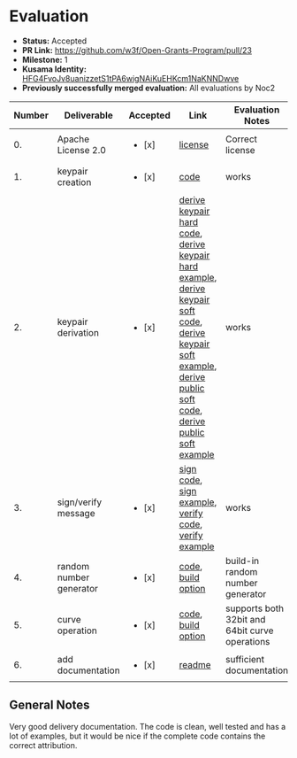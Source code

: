 # Evaluation

- **Status:** Accepted
- **PR Link:** https://github.com/w3f/Open-Grants-Program/pull/23
- **Milestone:** 1
- **Kusama Identity:** [HFG4FvoJv8uanizzetS1tPA6wigNAiKuEHKcm1NaKNNDwve](https://polkascan.io/pre/kusama/account/HFG4FvoJv8uanizzetS1tPA6wigNAiKuEHKcm1NaKNNDwve)
- **Previously successfully merged evaluation:** All evaluations by Noc2

| Number | Deliverable             | Accepted               | Link                                                                                                                                                                                                                                                                                                                                                                                                                                                                                                                                                                                                                                                                                                                                                                                                                                                                      | Evaluation Notes                               |
| ------ | ----------------------- | ---------------------- | ------------------------------------------------------------------------------------------------------------------------------------------------------------------------------------------------------------------------------------------------------------------------------------------------------------------------------------------------------------------------------------------------------------------------------------------------------------------------------------------------------------------------------------------------------------------------------------------------------------------------------------------------------------------------------------------------------------------------------------------------------------------------------------------------------------------------------------------------------------------------- | ---------------------------------------------- |
| 0.     | Apache License 2.0      | <ul><li>[x] </li></ul> | [license](https://github.com/TerenceGe/sr25519-donna/blob/master/LICENSE)                                                                                                                                                                                                                                                                                                                                                                                                                                                                                                                                                                                                                                                                                                                                                                                                 | Correct license                                |
| 1.     | keypair creation        | <ul><li>[x] </li></ul> | [code](https://github.com/TerenceGe/sr25519-donna/blob/dc5ead4ea72ecfe86dc588b55bdaeb621b735bb0/src/sr25519.c#L121)                                                                                                                                                                                                                                                                                                                                                                                                                                                                                                                                                                                                                                                                                                                                                       | works                                          |
| 2.     | keypair derivation      | <ul><li>[x] </li></ul> | [derive keypair hard code](https://github.com/TerenceGe/sr25519-donna/blob/dc5ead4ea72ecfe86dc588b55bdaeb621b735bb0/src/sr25519.c#L138), [derive keypair hard example](https://github.com/TerenceGe/sr25519-donna/blob/dc5ead4ea72ecfe86dc588b55bdaeb621b735bb0/example/src/main.c#L118), [derive keypair soft code](https://github.com/TerenceGe/sr25519-donna/blob/dc5ead4ea72ecfe86dc588b55bdaeb621b735bb0/src/sr25519.c#L155), [derive keypair soft example](https://github.com/TerenceGe/sr25519-donna/blob/dc5ead4ea72ecfe86dc588b55bdaeb621b735bb0/example/src/main.c#L77), [derive public soft code](https://github.com/TerenceGe/sr25519-donna/blob/dc5ead4ea72ecfe86dc588b55bdaeb621b735bb0/src/sr25519.c#L187), [derive public soft example](https://github.com/TerenceGe/sr25519-donna/blob/dc5ead4ea72ecfe86dc588b55bdaeb621b735bb0/example/src/main.c#L100) | works                                          |
| 3.     | sign/verify message     | <ul><li>[x] </li></ul> | [sign code](https://github.com/TerenceGe/sr25519-donna/blob/dc5ead4ea72ecfe86dc588b55bdaeb621b735bb0/src/sr25519.c#L211), [sign example](https://github.com/TerenceGe/sr25519-donna/blob/dc5ead4ea72ecfe86dc588b55bdaeb621b735bb0/example/src/main.c#L45), [verify code](https://github.com/TerenceGe/sr25519-donna/blob/dc5ead4ea72ecfe86dc588b55bdaeb621b735bb0/src/sr25519.c#L281), [verify example](https://github.com/TerenceGe/sr25519-donna/blob/dc5ead4ea72ecfe86dc588b55bdaeb621b735bb0/example/src/main.c#L64)                                                                                                                                                                                                                                                                                                                                                  | works                                          |
| 4.     | random number generator | <ul><li>[x] </li></ul> | [code](https://github.com/TerenceGe/sr25519-donna/blob/master/src/sr25519-randombytes.h), [build option](https://github.com/TerenceGe/sr25519-donna#random-options)                                                                                                                                                                                                                                                                                                                                                                                                                                                                                                                                                                                                                                                                                                       | build-in random number generator               |
| 5.     | curve operation         | <ul><li>[x] </li></ul> | [code](https://github.com/TerenceGe/sr25519-donna/blob/dc5ead4ea72ecfe86dc588b55bdaeb621b735bb0/src/ristretto255.c#L7), [build option](https://github.com/TerenceGe/sr25519-donna#curve-operation-options)                                                                                                                                                                                                                                                                                                                                                                                                                                                                                                                                                                                                                                                                | supports both 32bit and 64bit curve operations |
| 6.     | add documentation       | <ul><li>[x] </li></ul> | [readme](https://github.com/TerenceGe/sr25519-donna)                                                                                                                                                                                                                                                                                                                                                                                                                                                                                                                                                                                                                                                                                                                                                                                                                      | sufficient documentation                       |

## General Notes

Very good delivery documentation. The code is clean, well tested and has a lot of examples, but it would be nice if the complete code contains the correct attribution.

